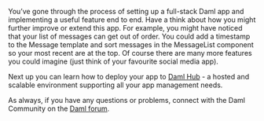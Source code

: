You’ve gone through the process of setting up a full-stack Daml app and implementing a useful feature end to end. Have a think about how you might further improve or extend this app. For example, you might have noticed that your list of messages can get out of order. You could add a timestamp to the Message template and sort messages in the MessageList component so your most recent are at the top. Of course there are many more features you could imagine (just think of your favourite social media app).

Next up you can learn how to deploy your app to [Daml Hub](https://www.digitalasset.com/developers/interactive-tutorials/getting-started/deploy-to-dabl/) - a hosted and scalable environment supporting all your app management needs.

As always, if you have any questions or problems, connect with the Daml Community on the [Daml
forum](https://discuss.daml.com).
